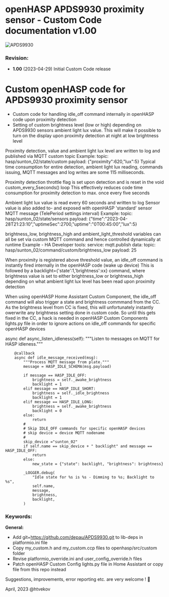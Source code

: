 ﻿
# openHASP APDS9930 proximity sensor - Custom Code documentation v1.00

![APDS9930](https://github.com/htvekov/openHASP-APDS9930-proximity-sensor-Custom-Code/blob/main/image.png)

### Revision:
- **1.00** (2023-04-29)
Initial Custom Code release

# Custom openHASP code for APDS9930 proximity sensor


- Custom code for handling idle_off command internally in openHASP code upon proximity detection
- Setting of custom brightness level (low or high) depending on APDS9930 sensors ambient light lux value. This will make it possible to turn on the display upon proximity detection at night at low brightness level
   
Proximity detection, value and ambient light lux level are written to log and published via MQTT custom topic
Example:
topic: hasp/sunton_02/state/custom
payload: {"proximity":620,"lux":5}
Typical time consumption for entire detection, ambient light lux reading, commands issuing, MQTT messages and log writes are some 115 milliseconds.

Proximity detection throttle flag is set upon detection and is reset in the void custom_every_5seconds() loop
This effectively reduces code time consumption for proximity detection to max. once every five seconds

Ambient light lux value is read every 60 seconds and written to log
Sensor value is also added to- and exposed with openHASP 'standard' sensor MQTT message (TelePeriod settings interval)
Example:
topic: hasp/sunton_02/state/sensors
payload: {"time":"2023-04-28T21:23:10","uptimeSec":2700,"uptime":"0T00:45:00","lux":5}

brightness_low, brightness_high and ambient_light_threshold variables can all be set via custom MQTT command and hence controlled dynamically at runtime
Example - HA Developer tools:
service: mqtt.publish
data:
  topic: hasp/sunton_02/command/custom/brightness_low
  payload: 25


When proximity is registered above threshold value, an idle_off command is instantly fired internally in the openHASP code (wake up device)
This is followed by a backlight={'state':1,'brightness':xx} command, where brightness value is set to either brightness_low or brightness_high depending on what
ambient light lux level has been read upon proximity detection

When using openHASP Home Assistant Custom Component, the idle_off command will also trigger a state and brightness commmand from the CC. As the brightness level from CC is fixed, this will unfortunately instantly owerwrite any brightness setting done in custom code. So until this gets fixed in the CC, a hack is needed in openHASP Custom Components lights.py file in order to ignore actions on idle_off commands for specific openHASP devices

   async def async_listen_idleness(self):
        """Listen to messages on MQTT for HASP idleness."""

        @callback
        async def idle_message_received(msg):
            """Process MQTT message from plate."""
            message = HASP_IDLE_SCHEMA(msg.payload)

            if message == HASP_IDLE_OFF:
                brightness = self._awake_brightness
                backlight = 1
            elif message == HASP_IDLE_SHORT:
                brightness = self._idle_brightness
                backlight = 1
            elif message == HASP_IDLE_LONG:
                brightness = self._awake_brightness
                backlight = 0
            else:
                return
            #
            # Skip IDLE_OFF commands for specific openHASP devices
            # skip device = device MQTT nodename
            #
            skip_device ="sunton_02"     
            if self.name == skip_device + " backlight" and message == HASP_IDLE_OFF:
                return
            else:
                new_state = {"state": backlight, "brightness": brightness}

            _LOGGER.debug(
                "Idle state for %s is %s - Dimming to %s; Backlight to %s",
                self.name,
                message,
                brightness,
                backlight,
            )

### Keywords:

**General:**

- Add git+https://github.com/depau/APDS9930.git to lib-deps in platformio.ini file
- Copy my_custom.h and my_custom.ccp files to openhasp/src/custom folder
- Revise platformio_override.ini and user_config_override.h files
- Patch openHASP Custom Config lights.py file in Home Assistant or copy file from this repo instead

Suggestions, improvements, error reporting etc. are very welcome ! 🙂

April, 2023 @htvekov

